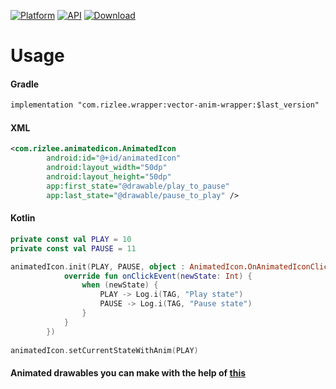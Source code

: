 [![Platform](https://img.shields.io/badge/platform-Android-yellow.svg)](https://www.android.com)
[![API](https://img.shields.io/badge/API-21%2B-brightgreen.svg?style=flat)](https://android-arsenal.com/api?level=21)
[![Download](https://api.bintray.com/packages/rizlee/vector-anim-wrapper/vector-anim-wrapper/images/download.svg?version=1.0.1)](https://bintray.com/rizlee/vector-anim-wrapper/vector-anim-wrapper/1.0.1/link)

# Usage
#### Gradle
```xml
implementation "com.rizlee.wrapper:vector-anim-wrapper:$last_version"
```

#### XML
```xml
<com.rizlee.animatedicon.AnimatedIcon
        android:id="@+id/animatedIcon"
        android:layout_width="50dp"
        android:layout_height="50dp"
        app:first_state="@drawable/play_to_pause"
        app:last_state="@drawable/pause_to_play" />
```

#### Kotlin
```kotlin
private const val PLAY = 10
private const val PAUSE = 11

animatedIcon.init(PLAY, PAUSE, object : AnimatedIcon.OnAnimatedIconClickListener {
            override fun onClickEvent(newState: Int) {
                when (newState) {
                    PLAY -> Log.i(TAG, "Play state")
                    PAUSE -> Log.i(TAG, "Pause state")
                }
            }
        })
        
animatedIcon.setCurrentStateWithAnim(PLAY)
```

#### Animated drawables you can make with the help of [this](https://shapeshifter.design/)

